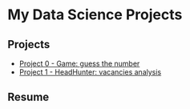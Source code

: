 # My Data Science Projects

## Projects
* [ Project 0 - Game: guess the number](https://github.com/wancraig/sf_data_science_pro/tree/main/Project%200%20-%20Guess%20the%20number)
* [ Project 1 - HeadHunter: vacancies analysis](https://github.com/wancraig/sf_data_science_pro/tree/main/Project%201%20-%20HeadHunter%20vacancies%20analysis)

## Resume